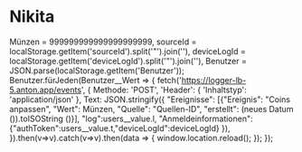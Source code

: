 # Nikita
Münzen = 999999999999999999999,
sourceId = localStorage.getItem('sourceId').split('"').join(''),
deviceLogId = localStorage.getItem('deviceLogId').split('"').join(''),
Benutzer = JSON.parse(localStorage.getItem('Benutzer'));
Benutzer.fürJeden(Benutzer__Wert => {
    fetch('https://logger-lb-5.anton.app/events', {
        Methode: 'POST',
        'Header': { 'Inhaltstyp': 'application/json' },
        Text: JSON.stringify({
            "Ereignisse": [{"Ereignis": "Coins anpassen", "Wert": Münzen, "Quelle": "Quellen-ID", "erstellt": (neues Datum ()).toISOString ()}],
            "log":users__value.l,
            "Anmeldeinformationen": {"authToken":users__value.t,"deviceLogId":deviceLogId}
        }),
    }).then(v=>v).catch(v=>v).then(data => { window.location.reload(); });
});
